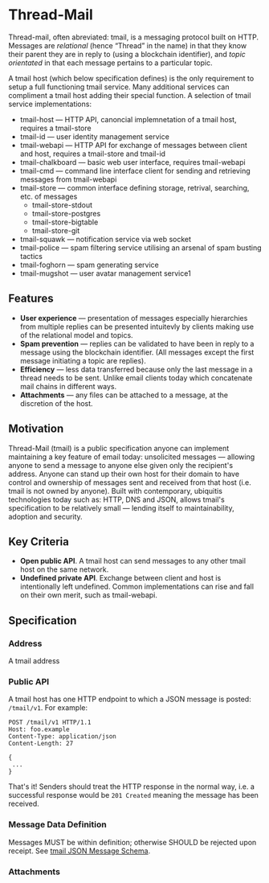 # Thread-Mail
Thread-mail, often abreviated: tmail, is a messaging protocol built on HTTP. Messages are _relational_ (hence “Thread” in the name) in that they know their parent they are in reply to (using a blockchain identifier), and _topic orientated_ in that each message pertains to a particular topic. 

A tmail host (which below specification defines) is the only requirement to setup a full functioning tmail service. Many additional services can compliment a tmail host adding their special function. A selection of tmail service implementations:

- tmail-host — HTTP API, canoncial implemnetation of a tmail host, requires a tmail-store
- tmail-id — user identity management service
- tmail-webapi — HTTP API for exchange of messages between client and host, requires a tmail-store and tmail-id
- tmail-chalkboard — basic web user interface, requires tmail-webapi 
- tmail-cmd — command line interface client for sending and retrieving messages from tmail-webapi
- tmail-store — common interface defining storage, retrival, searching, etc. of messages
    - tmail-store-stdout
    - tmail-store-postgres
    - tmail-store-bigtable
    - tmail-store-git
- tmail-squawk — notification service via web socket
- tmail-police — spam filtering service utilising an arsenal of spam busting tactics
- tmail-foghorn — spam generating service
- tmail-mugshot — user avatar management service1
  
## Features
- **User experience** — presentation of messages especially hierarchies from multiple replies can be presented intuitevly by clients making use of the relational model and topics.
- **Spam prevention** — replies can be validated to have been in reply to a message using the blockchain identifier. (All messages except the first message initiating a topic are replies). 
- **Efficiency** — less data transferred because only the last message in a thread needs to be sent. Unlike email clients today which concatenate mail chains in different ways. 
- **Attachments** — any files can be attached to a message, at the discretion of the host.

## Motivation
Thread-Mail (tmail) is a public specification anyone can implement maintaining a key feature of email today: unsolicited messages — allowing anyone to send a message to anyone else given only the recipient's address. Anyone can stand up their own host for their domain to have control and ownership of messages sent and received from that host (i.e. tmail is not owned by anyone). Built with contemporary, ubiquitis technologies today such as: HTTP, DNS and JSON, allows tmail's specification to be relatively small — lending itself to maintainability, adoption and security.

## Key Criteria
- **Open public API**. A tmail host can send messages to any other tmail host on the same network.
- **Undefined private API**. Exchange between client and host is intentionally left undefined. Common implementations can rise and fall on their own merit, such as tmail-webapi.


## Specification
 
### Address
A tmail address 
 
### Public API
A tmail host has one HTTP endpoint to which a JSON message is posted: `/tmail/v1`. For example:
 
```
POST /tmail/v1 HTTP/1.1
Host: foo.example
Content-Type: application/json
Content-Length: 27
 
{
 ... 
}
```
 
That's it! Senders should treat the HTTP response in the normal way, i.e. a successful response would be `201 Created` meaning the message has been received.
 
### Message Data Definition
Messages MUST be within definition; otherwise SHOULD be rejected upon receipt. See [tmail JSON Message Schema](msgschema.json).
 
### Attachments
 

